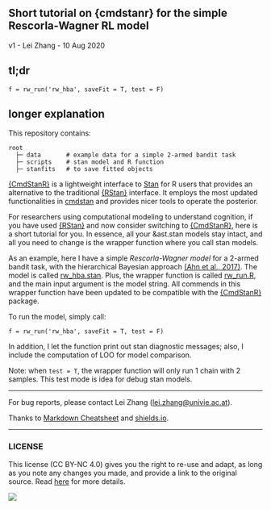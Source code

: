 ## Short tutorial on {cmdstanr} for the simple Rescorla-Wagner RL model

v1 - Lei Zhang - 10 Aug 2020

## tl;dr
```
f = rw_run('rw_hba', saveFit = T, test = F)
```

## longer explanation
This repository contains:
```
root
  ├─ data       # example data for a simple 2-armed bandit task
  ├─ scripts    # stan model and R function
  ├─ stanfits   # to save fitted objects
```

[{CmdStanR}](https://mc-stan.org/cmdstanr/articles/cmdstanr.html) is a lightweight interface to [Stan](https://mc-stan.org/) for R users that provides an alternative to the traditional [{RStan}](https://github.com/stan-dev/rstan/wiki/RStan-Getting-Started) interface. It employs the most updated functionalities in [cmdstan](https://mc-stan.org/users/interfaces/cmdstan.html) and provides nicer tools to operate the posterior. 

For researchers using computational modeling to understand cognition, if you have used [{RStan}](https://github.com/stan-dev/rstan/wiki/RStan-Getting-Started) and now consider switching to [{CmdStanR}](https://mc-stan.org/cmdstanr/articles/cmdstanr.html), here is a short tutorial for you. In essence, all your &ast.stan models stay intact, and all you need to change is the wrapper function where you call stan models. 

As an example, here I have a simple *Rescorla-Wagner model* for a 2-armed bandit task, with the hierarchical Bayesian approach [(Ahn et al., 2017)](https://github.com/CCS-Lab/hBayesDM). The model is called [rw_hba.stan](scripts/rw_hba.stan). Plus, the wrapper function is called [rw_run.R](scripts/rw_run.R), and the main input argument is the model string. All commends in this wrapper function have been updated to be compatible with the [{CmdStanR}](https://mc-stan.org/cmdstanr/articles/cmdstanr.html) package. 

To run the model, simply call: 
```
f = rw_run('rw_hba', saveFit = T, test = F)
```

In addition, I let the function print out stan diagnostic messages; also, I include the computation of LOO for model comparison.

Note: when `test = T`, the wrapper function will only run 1 chain with 2 samples. This test mode is idea for debug stan models. 

___

For bug reports, please contact Lei Zhang ([lei.zhang@univie.ac.at](mailto:lei.zhang@univie.ac.at)).

Thanks to [Markdown Cheatsheet](https://github.com/adam-p/markdown-here/wiki/Markdown-Cheatsheet) and [shields.io](https://shields.io/).

___

### LICENSE

This license (CC BY-NC 4.0) gives you the right to re-use and adapt, as long as you note any changes you made, and provide a link to the original source. Read [here](https://creativecommons.org/licenses/by-nc/4.0/) for more details. 

![](https://upload.wikimedia.org/wikipedia/commons/9/99/Cc-by-nc_icon.svg)